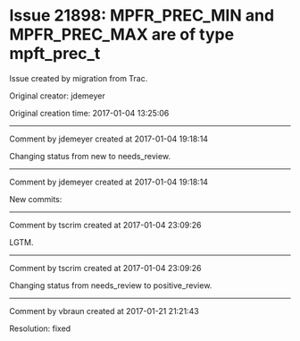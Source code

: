 # Issue 21898: MPFR_PREC_MIN and MPFR_PREC_MAX are of type mpft_prec_t

Issue created by migration from Trac.

Original creator: jdemeyer

Original creation time: 2017-01-04 13:25:06




---

Comment by jdemeyer created at 2017-01-04 19:18:14

Changing status from new to needs_review.


---

Comment by jdemeyer created at 2017-01-04 19:18:14

New commits:


---

Comment by tscrim created at 2017-01-04 23:09:26

LGTM.


---

Comment by tscrim created at 2017-01-04 23:09:26

Changing status from needs_review to positive_review.


---

Comment by vbraun created at 2017-01-21 21:21:43

Resolution: fixed
